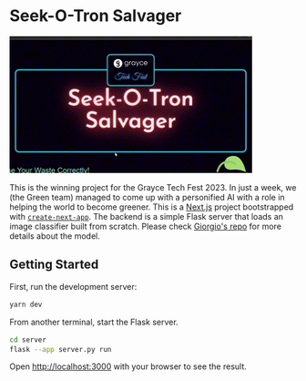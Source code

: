 # Seek-O-Tron Salvager
![SOTS](https://github.com/vladvaculin/grayce-tech-fest/blob/main/SOTS.gif)

This is the winning project for the Grayce Tech Fest 2023. In just a week, we (the Green team) managed to come up with a personified AI with a role in helping the world to become greener.
This is a [Next.js](https://nextjs.org/) project bootstrapped with [`create-next-app`](https://github.com/vercel/next.js/tree/canary/packages/create-next-app).
The backend is a simple Flask server that loads an image classifier built from scratch. Please check [Giorgio's repo](https://github.com/pheygiod/garbage-model/tree/main) for more details about the model.

## Getting Started

First, run the development server:

```bash
yarn dev
```

From another terminal, start the Flask server.
```bash
cd server
flask --app server.py run
```

Open [http://localhost:3000](http://localhost:3000) with your browser to see the result.


